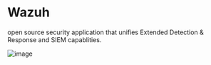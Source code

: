# Wazuh
open source security application that unifies Extended Detection & Response and SIEM capablities.  

![image](https://github.com/user-attachments/assets/50f75ccd-c35b-4d78-ab07-54d6229fab26)







